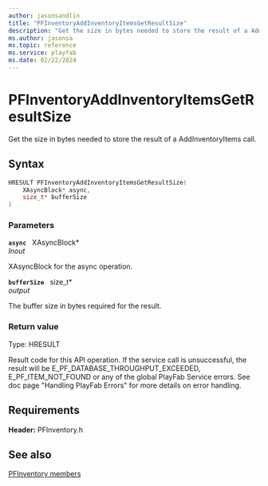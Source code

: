 ```yaml
---
author: jasonsandlin
title: "PFInventoryAddInventoryItemsGetResultSize"
description: "Get the size in bytes needed to store the result of a AddInventoryItems call."
ms.author: jasonsa
ms.topic: reference
ms.service: playfab
ms.date: 02/22/2024
---
```


# PFInventoryAddInventoryItemsGetResultSize  

Get the size in bytes needed to store the result of a AddInventoryItems call.  

## Syntax  
  
```cpp
HRESULT PFInventoryAddInventoryItemsGetResultSize(  
    XAsyncBlock* async,  
    size_t* bufferSize  
)  
```  
  
### Parameters  
  
**`async`** &nbsp; XAsyncBlock*  
*_Inout_*  
  
XAsyncBlock for the async operation.  
  
**`bufferSize`** &nbsp; size_t*  
*output*  
  
The buffer size in bytes required for the result.  
  
  
### Return value
Type: HRESULT
  
Result code for this API operation. If the service call is unsuccessful, the result will be E_PF_DATABASE_THROUGHPUT_EXCEEDED, E_PF_ITEM_NOT_FOUND or any of the global PlayFab Service errors. See doc page "Handling PlayFab Errors" for more details on error handling.
  
  
## Requirements  
  
**Header:** PFInventory.h
  
## See also  
[PFInventory members](../pfinventory_members.md)  

  
  
